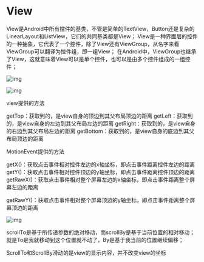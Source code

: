 # View

View是Android中所有控件的基类，不管是简单的TextView，Button还是复杂的LinearLayout和ListView，它们的共同基类都是View；
 View是一种界面层的控件的一种抽象，它代表了一个控件，除了View还有ViewGroup，从名字来看ViewGroup可以翻译为控件组，即一组View；
 在Android中，ViewGroup也继承了View，这就意味着View可以是单个控件，也可以是由多个控件组成的一组控件；

![img](https://img-blog.csdn.net/20160416151944699)

![img](https://img-blog.csdn.net/20160416152117873)

view提供的方法

getTop：获取到的，是view自身的顶边到其父布局顶边的距离 
getLeft：获取到的，是view自身的左边到其父布局左边的距离 
getRight：获取到的，是view自身的右边到其父布局左边的距离 
getBottom：获取到的，是view自身的底边到其父布局顶边的距离

MotionEvent提供的方法

getX()：获取点击事件相对控件左边的x轴坐标，即点击事件距离控件左边的距离 
getY()：获取点击事件相对控件顶边的y轴坐标，即点击事件距离控件顶边的距离 
getRawX()：获取点击事件相对整个屏幕左边的x轴坐标，即点击事件距离整个屏幕左边的距离 

getRawY()：获取点击事件相对整个屏幕顶边的y轴坐标，即点击事件距离整个屏幕顶边的距离

![img](https://img-blog.csdn.net/20160419001204719)

scrollTo是基于所传递参数的绝对移动，而scrollBy是基于当前位置的相对移动；就是To是我就移动到这个位置就不动了，By是基于我当前的位置继续偏移；

ScrollTo和ScrollBy滑动的是view的显示内容，并不改变view的坐标